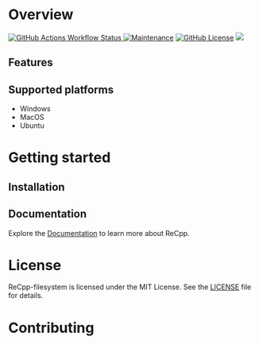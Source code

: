 # Overview

[![GitHub Actions Workflow Status](https://img.shields.io/github/actions/workflow/status/pribault/ReCpp/cmake-multi-platform.yml?branch=develop)
](https://github.com/pribault/ReCpp-filesystem/actions)
[![Maintenance](https://img.shields.io/badge/Maintained%3F-yes-green.svg)](https://github.com/pribault/ReCpp-filesystem/graphs/commit-activity)
[![GitHub License](https://img.shields.io/github/license/pribault/ReCpp)](https://github.com/pribault/ReCpp-filesystem/blob/develop/LICENSE)
![](https://img.shields.io/badge/C%2B%2B-17-blue)

## Features

## Supported platforms

- Windows
- MacOS
- Ubuntu

# Getting started

## Installation

## Documentation

Explore the [Documentation](https://pribault.github.io/ReCpp-filesystem/index.html) to learn more about ReCpp.

# License

ReCpp-filesystem is licensed under the MIT License. See the [LICENSE](https://github.com/pribault/ReCpp-filesystem/blob/develop/LICENSE) file for details.

# Contributing
